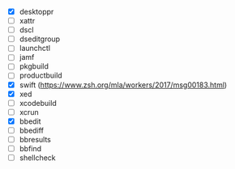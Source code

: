 - [x] desktoppr
- [ ] xattr
- [ ] dscl
- [ ] dseditgroup
- [ ] launchctl
- [ ] jamf
- [ ] pkgbuild
- [ ] productbuild
- [x] swift (https://www.zsh.org/mla/workers/2017/msg00183.html)
- [x] xed
- [ ] xcodebuild
- [ ] xcrun
- [x] bbedit
- [ ] bbediff
- [ ] bbresults
- [ ] bbfind
- [ ] shellcheck

